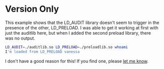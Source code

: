 # Version Only

This example shows that the LD_AUDIT library doesn't seem to trigger in the presence of the
other, LD_PRELOAD. I was able to get it working at first with just the auditlib here, but
when I added the second preload library, there was no output.

```bash
LD_AUDIT=./auditlib.so LD_PRELOAD=./preloadlib.so whoami
I'm loaded from LD_PRELOAD vanessa
```

I don't have a good reason for this! If you find one, please [let me know](https://github.com/buildsi/ldaudit-yaml/issues).
